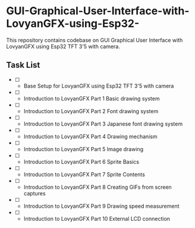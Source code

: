# GUI-Graphical-User-Interface-with-LovyanGFX-using-Esp32-
This repository contains codebase on GUI Graphical User Interface with LovyanGFX using Esp32  TFT 3'5 with camera. 

## Task List
- [ ] - Base Setup for LovyanGFX using Esp32  TFT 3'5 with camera
- [ ] - Introduction to LovyanGFX Part 1 Basic drawing system
- [ ] - Introduction to LovyanGFX Part 2 Font drawing system
- [ ] - Introduction to LovyanGFX Part 3 Japanese font drawing system
- [ ] - Introduction to LovyanGFX Part 4 Drawing mechanism
- [ ] - Introduction to LovyanGFX Part 5 Image drawing
- [ ] - Introduction to LovyanGFX Part 6 Sprite Basics
- [ ] - Introduction to LovyanGFX Part 7 Sprite Contents
- [ ] - Introduction to LovyanGFX Part 8 Creating GIFs from screen captures
- [ ] - Introduction to LovyanGFX Part 9 Drawing speed measurement
- [ ] - Introduction to LovyanGFX Part 10 External LCD connection
